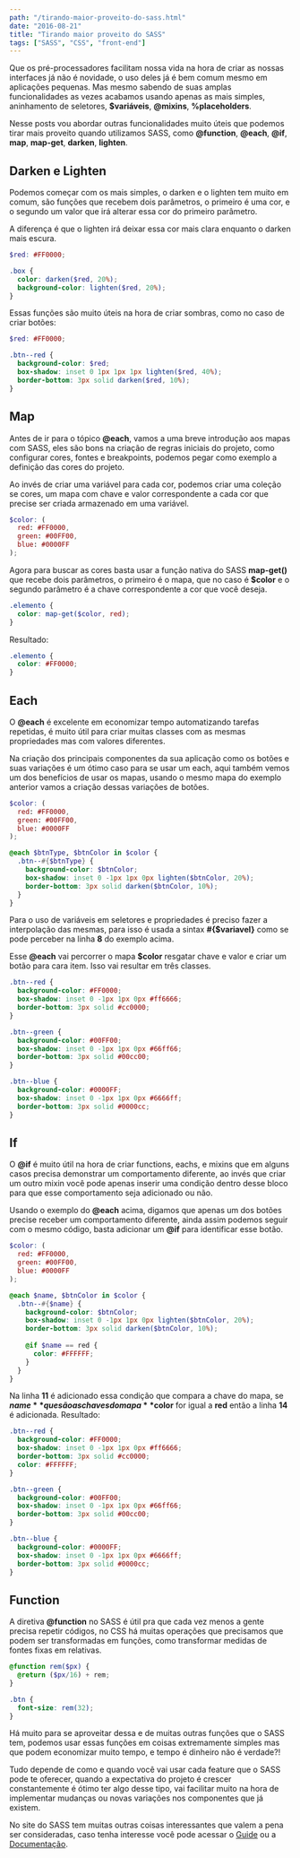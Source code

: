 ```yaml
---
path: "/tirando-maior-proveito-do-sass.html"
date: "2016-08-21"
title: "Tirando maior proveito do SASS"
tags: ["SASS", "CSS", "front-end"]
---
```



Que os pré-processadores facilitam nossa vida na hora de criar as nossas interfaces já não é novidade, o uso deles já é bem comum mesmo em aplicações pequenas. Mas mesmo sabendo de suas amplas funcionalidades as vezes acabamos usando apenas as mais simples, aninhamento de seletores, **$variáveis**, **@mixins**, **%placeholders**.

Nesse posts vou abordar outras funcionalidades muito úteis que podemos tirar mais proveito quando utilizamos SASS, como **@function**, **@each**, **@if**, **map**, **map-get**, **darken**, **lighten**.

## Darken e Lighten

Podemos começar com os mais simples, o darken e o lighten tem muito em comum, são funções que recebem dois parâmetros, o primeiro é uma cor, e o segundo um valor  que irá alterar essa cor do primeiro parâmetro.

A diferença é que o lighten irá deixar essa cor mais clara enquanto o darken mais escura.

```scss
$red: #FF0000;

.box {
  color: darken($red, 20%);
  background-color: lighten($red, 20%);
}
```

Essas funções são muito úteis na hora de criar sombras, como no caso de criar botões:

```scss
$red: #FF0000;

.btn--red {
  background-color: $red;
  box-shadow: inset 0 1px 1px 1px lighten($red, 40%); 
  border-bottom: 3px solid darken($red, 10%);
}
```

## Map
Antes de ir para o tópico **@each**, vamos a uma breve introdução aos mapas com SASS, eles são bons na criação de regras iniciais do projeto, como configurar cores, fontes e breakpoints, podemos pegar como exemplo a definição das cores do projeto.

Ao invés de criar uma variável para cada cor, podemos criar uma coleção se cores, um mapa com  chave e valor correspondente a cada cor que precise ser criada armazenado em uma variável.

```scss
$color: (
  red: #FF0000,
  green: #00FF00,
  blue: #0000FF
);
```
Agora para buscar as cores basta usar a função nativa do SASS **map-get()** que recebe dois parâmetros, o primeiro é o mapa, que no caso é **$color** e o segundo parâmetro é a chave correspondente a cor que você deseja.

```scss
.elemento {
  color: map-get($color, red);
}
```
Resultado:

```scss
.elemento {
  color: #FF0000;
}
```

## Each
 
O **@each** é excelente em economizar tempo automatizando tarefas repetidas, é muito útil para criar muitas classes com as mesmas propriedades mas com valores diferentes.

Na criação dos principais componentes da sua aplicação como os botões e suas variações é um ótimo caso para se usar um each, aqui também vemos um dos benefícios de usar os mapas, usando o mesmo mapa do exemplo anterior vamos a criação dessas variações de botões.

```scss
$color: (
  red: #FF0000,
  green: #00FF00,
  blue: #0000FF
);

@each $btnType, $btnColor in $color {
  .btn--#{$btnType} {
    background-color: $btnColor;
    box-shadow: inset 0 -1px 1px 0px lighten($btnColor, 20%); 
    border-bottom: 3px solid darken($btnColor, 10%);
  }
}
```

Para o uso de variáveis em seletores e propriedades é preciso fazer a interpolação das mesmas, para isso é usada a sintax **#{$variavel}** como se pode perceber na linha **8** do exemplo acima.

Esse **@each** vai percorrer o mapa **$color** resgatar chave e valor e criar um botão para cara item. Isso vai resultar em três classes.

```css
.btn--red {
  background-color: #FF0000;
  box-shadow: inset 0 -1px 1px 0px #ff6666;
  border-bottom: 3px solid #cc0000;
}

.btn--green {
  background-color: #00FF00;
  box-shadow: inset 0 -1px 1px 0px #66ff66;
  border-bottom: 3px solid #00cc00;
}

.btn--blue {
  background-color: #0000FF;
  box-shadow: inset 0 -1px 1px 0px #6666ff;
  border-bottom: 3px solid #0000cc;
}
```


## If
O **@if** é muito útil na hora de criar functions, eachs, e mixins que em alguns casos precisa demonstrar um comportamento diferente, ao invés que criar um outro mixin você pode apenas inserir uma condição dentro desse bloco para que esse comportamento seja adicionado ou não.

Usando o exemplo do **@each** acima, digamos que apenas um dos botões precise receber um comportamento diferente, ainda assim podemos seguir com o mesmo código, basta adicionar um **@if** para identificar esse botão.

```scss
$color: (
  red: #FF0000,
  green: #00FF00,
  blue: #0000FF
);

@each $name, $btnColor in $color {
  .btn--#{$name} {
    background-color: $btnColor;
    box-shadow: inset 0 -1px 1px 0px lighten($btnColor, 20%); 
    border-bottom: 3px solid darken($btnColor, 10%);
    
    @if $name == red {
      color: #FFFFFF;
    }
  }
}
```
Na linha **11** é adicionado essa condição que compara a chave do mapa, se **$name** que são as chaves do mapa **$color** for igual a **red** então a linha **14** é adicionada. Resultado:

```css
.btn--red {
  background-color: #FF0000;
  box-shadow: inset 0 -1px 1px 0px #ff6666;
  border-bottom: 3px solid #cc0000;
  color: #FFFFFF;
}

.btn--green {
  background-color: #00FF00;
  box-shadow: inset 0 -1px 1px 0px #66ff66;
  border-bottom: 3px solid #00cc00;
}

.btn--blue {
  background-color: #0000FF;
  box-shadow: inset 0 -1px 1px 0px #6666ff;
  border-bottom: 3px solid #0000cc;
}


```

## Function

A diretiva **@function** no SASS é útil pra que cada vez menos a gente precisa repetir códigos, no CSS há muitas operações que precisamos que podem ser transformadas em funções, como transformar medidas de fontes fixas em relativas.

```scss
@function rem($px) {
  @return ($px/16) + rem;
}

.btn {
  font-size: rem(32);
}
```

Há muito para se aproveitar dessa e de muitas outras funções que o SASS tem, podemos usar essas funções em coisas extremamente simples mas que podem economizar muito tempo, e tempo é dinheiro não é verdade?!

Tudo depende de como e quando você vai usar cada feature que o SASS pode te oferecer, quando a expectativa do projeto é crescer constantemente é ótimo ter algo desse tipo, vai facilitar muito na hora de implementar mudanças ou novas variações nos componentes que já existem.

No site do SASS tem muitas outras coisas interessantes que valem a pena ser consideradas, caso tenha interesse você pode acessar o [Guide](http://sass-lang.com/guide) ou a [Documentação](http://sass-lang.com/documentation/file.SASS_REFERENCE.html).